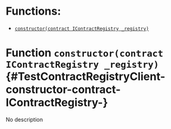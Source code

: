 

# Functions:
- [`constructor(contract IContractRegistry _registry)`](#TestContractRegistryClient-constructor-contract-IContractRegistry-)


# Function `constructor(contract IContractRegistry _registry)` {#TestContractRegistryClient-constructor-contract-IContractRegistry-}
No description

